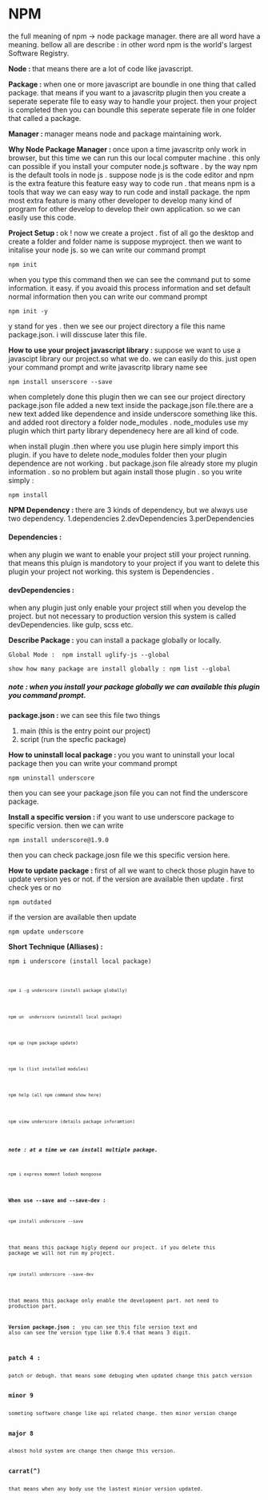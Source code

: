 <h1><b>NPM</b></h1>
the full meaning of npm -> node package manager. there are all word have a meaning. bellow all are describe : in  other word npm is the world's largest Software Registry. 

<b>Node : </b>
that means there are a lot of code like javascript.

<b>Package : </b>
when one or more javascript are boundle in one thing that called package. that means if you want to a javascritp plugin then you create a
seperate seperate file to easy way to handle your project. then your project is completed then you can boundle this seperate seperate file
in one folder that called a package.

<b>Manager : </b>
manager means node and package maintaining work.

<b> Why Node Package Manager : </b>
once upon a time javascritp only work in browser, but this time we can run this our local computer machine . this only can possible if you install your computer node.js software . by the way npm is the default tools in node js . suppose node js is the code editor and npm is the extra feature this feature easy way to code run . that means npm is a tools that way we can easy way to run code and install package. the npm most extra feature is
many other developer to develop many kind of program for other develop to develop their own application. so we can easily use this code.

<b>Project Setup : </b>
ok ! now we create a project . fist of all go the desktop and create a folder and folder name is suppose myproject. then we want to initalise your node js. so we can write our command prompt

<pre><code>npm init</code></pre>




when you type this command then we can see the command put to some information. it easy. if you avoaid this process information and set
default normal information then you can write our command prompt 

<pre><code>npm init -y </code></pre>

y stand for yes . then we see our project directory a file this name package.json. i will disscuse later this file.

<b>How to use your project javascript library : </b>
suppose we want to use a javascipt library our project.so what we do. we can easily do this. just open your command prompt and write
javascritp library name see

<pre><code>npm install unserscore --save</code></pre>

when completely done this plugin then we can see our project directory package.json file added a new text inside the package.json file.there are a new text added like dependence and inside underscore something like this. and added root directory a folder node_modules . node_modules use my plugin which thirt party library dependenecy here are all kind of code.

when install plugin .then where you use plugin here simply import this plugin.  if you have to delete node_modules folder then your plugin dependence are not working . but package.json file already store my plugin information . so no problem but again install those plugin . so you write simply :

<pre><code>npm install</code></pre>

<b>NPM Dependency : </b>
there are 3 kinds of dependency, but we always use two dependency.
1.dependencies
2.devDependencies
3.perDependencies

<h4>Dependencies : </h4>
when any plugin we want to enable your project still your project running. that means this pluign is mandotory to your project if you want to delete this plugin your project not working. this system is Dependencies .

<h4>devDependencies : </h4>
when any plugin just only enable your project still when you develop the project. but not necessary to production version this system is called devDependencies. like gulp, scss etc.

<b>Describe Package :</b>
you can install a package globally or locally. 
<pre><code>Global Mode :  npm install uglify-js --global</code></pre>
<pre><code>show how many package are install globally : npm list --global</code></pre>
<h5>note : when you install your package globally we can available this plugin you command prompt. </h5>

<b>package.json : </b>
we can see this file two things
1. main (this is the entry point our project) 
2. script (run the specfic package)

<b>How to uninstall local package :  </b>
you you want to uninstall your local package then you can write your command prompt

<pre><code>npm uninstall underscore</code></pre>

then you can see your package.json file you can not find the underscore package.

<b>Install a specific version : </b>
if you want to use underscore package to specific version. then we can write

<pre><code>npm install underscore@1.9.0</code></pre>

then you can check package.josn file we this specific version here.

<b>How to update package : </b>
first of all we want to check those plugin have to update version yes or not. if the version are available
then update . first check yes or no
<pre><code>npm outdated</code></pre>

if the version are available then update
<pre><code>npm update underscore</code></pre>

<b>Short Technique (Alliases) : </b>

<pre><code>npm i underscore (install local package)<code></pre>
<pre><code>npm i -g underscore (install package globally)</code></pre>
<pre><code>npm un  underscore (uninstall local package)</code></pre>
<pre><code>npm up (npm package update)</code></pre>
<pre><code>npm ls (list installed modules)</code></pre>
<pre><code>npm help (all npm command show here)</code></pre>
<pre><code>npm view underscore (details package inforamtion)</code></pre>

<h5>note : at a time we can install multiple package.</h5>
<pre><code>npm i express moment lodash mongoose</code></pre>

<b>When use --save and --save-dev :</b>
<pre><code>npm install underscore --save</code></pre>
that means this package higly depend our project. if you delete this package we will not run my project.
<pre><code>npm install underscore --save-dev</code></pre>
that means this package only enable the development part. not need to production part.


<b>Version package.json : </b>
you can see this file version text and also can see the version type like 8.9.4 that means 3 digit. 

<h3>patch 4 : </h3>
patch or debugh. that means some debuging when updated change this patch version

<h3>minor 9</h3>
someting software change like api related change. then minor version change

<h3>major 8</h3>
almost hold system are change then change this version.

<h3>carrat(^)</h3>
that means when any body use the lastest minior version updated.




























































